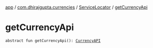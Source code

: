 [app](../../index.md) / [com.dhirajgupta.currencies](../index.md) / [ServiceLocator](index.md) / [getCurrencyApi](./get-currency-api.md)

# getCurrencyApi

`abstract fun getCurrencyApi(): `[`CurrencyAPI`](../../com.dhirajgupta.currencies.api/-currency-a-p-i/index.md)